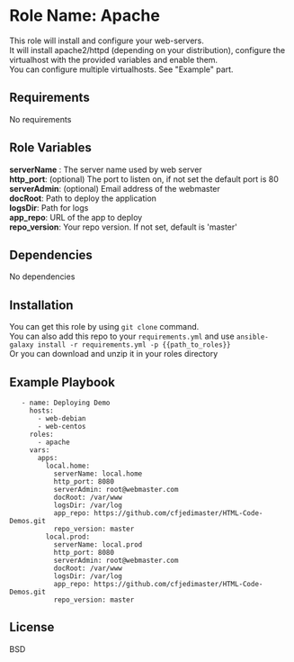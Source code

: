 Role Name: Apache
================

This role will install and configure your web-servers.  
It will install apache2/httpd (depending on your distribution), configure the virtualhost with the provided variables and enable them.  
You can configure multiple virtualhosts. See "Example" part. 

Requirements
------------

No requirements

Role Variables
--------------

**serverName** : The server name used by web server  
**http_port**: (optional) The port to listen on, if not set the default port is 80  
**serverAdmin**: (optional) Email address of the webmaster  
**docRoot**: Path to deploy the application  
**logsDir**: Path for logs    
**app_repo**: URL of the app to deploy  
**repo_version**: Your repo version. If not set, default is 'master'  

Dependencies
------------

No dependencies

Installation
------------

You can get this role by using ```git clone``` command.  
You can also add this repo to your ```requirements.yml``` and use ```ansible-galaxy install -r requirements.yml -p {{path_to_roles}}```  
Or you can download and unzip it in your roles directory 

Example Playbook
----------------


```---
   - name: Deploying Demo
     hosts:
       - web-debian
       - web-centos
     roles:
       - apache
     vars:
       apps:
         local.home:
           serverName: local.home
           http_port: 8080
           serverAdmin: root@webmaster.com
           docRoot: /var/www
           logsDir: /var/log
           app_repo: https://github.com/cfjedimaster/HTML-Code-Demos.git
           repo_version: master
         local.prod:
           serverName: local.prod
           http_port: 8080
           serverAdmin: root@webmaster.com
           docRoot: /var/www
           logsDir: /var/log
           app_repo: https://github.com/cfjedimaster/HTML-Code-Demos.git
           repo_version: master
 ```


License
-------

BSD

